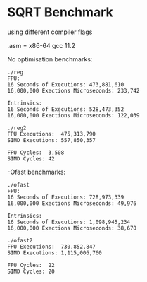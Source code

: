 # SQRT Benchmark
using different compiler flags

.asm = x86-64 gcc 11.2

No optimisation benchmarks:
```
./reg
FPU:
16 Seconds of Executions: 473,881,610
16,000,000 Exections Microseconds: 233,742

Intrinsics:
16 Seconds of Executions: 528,473,352
16,000,000 Exections Microseconds: 122,039

./reg2
FPU Executions:  475,313,790
SIMD Executions: 557,850,357

FPU Cycles:  3,508
SIMD Cycles: 42
```

-Ofast benchmarks:
```
./ofast
FPU:
16 Seconds of Executions: 728,973,339
16,000,000 Exections Microseconds: 49,976

Intrinsics:
16 Seconds of Executions: 1,098,945,234
16,000,000 Exections Microseconds: 38,670

./ofast2
FPU Executions:  730,852,847
SIMD Executions: 1,115,006,760

FPU Cycles:  22
SIMD Cycles: 20
```
